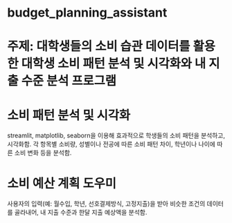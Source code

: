 # budget_planning_assistant

# 주제: 대학생들의 소비 습관 데이터를 활용한 대학생 소비 패턴 분석 및 시각화와 내 지출 수준 분석 프로그램

# 소비 패턴 분석 및 시각화
streamlit, matplotlib, seaborn을 이용해 효과적으로 학생들의 소비 패턴을 분석하고, 시각화함.
각 항목별 소비량, 성별이나 전공에 따른 소비 패턴 차이, 학년이나 나이에 따른 소비 변화 등을 분석함.

# 소비 예산 계획 도우미
사용자의 입력(예: 월수입, 학년, 선호결제방식, 고정지출)을 받아 비슷한 조건의 데이터를 골라내어, 내 지출 수준과 한달 지출 예상액을 분석함.
